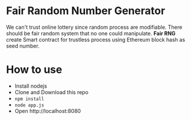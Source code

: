 # Fair Random Number Generator
We can't trust online lottery since random process are modifiable. There should be fair random system that no one could manipulate. **Fair RNG** create Smart contract for trustless process using Ethereum block hash as seed number.

# How to use
- Install nodejs
- Clone and Download this repo
- `npm install`
- `node app.js`
- Open http://localhost:8080